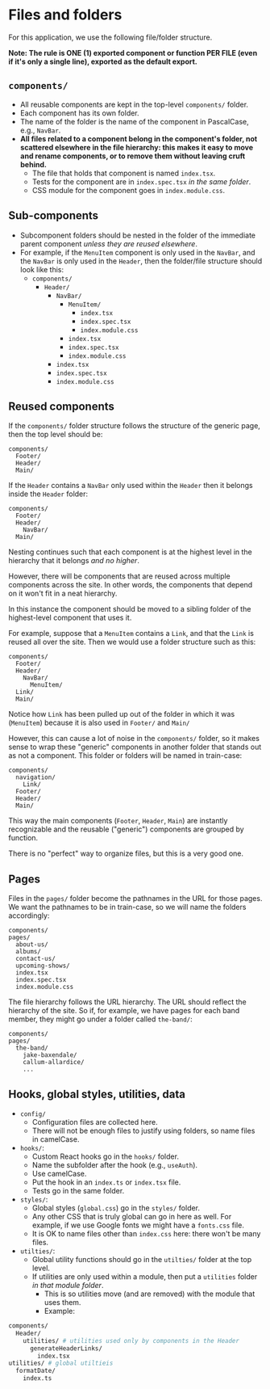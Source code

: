 # Files and folders

For this application, we use the following file/folder structure.

**Note: The rule is ONE (1) exported component or function PER FILE (even if
it's only a single line), exported as the default export.**

## `components/`

- All reusable components are kept in the top-level `components/` folder.
- Each component has its own folder.
- The name of the folder is the name of the component in PascalCase, e.g.,
  `NavBar`.
- **All files related to a component belong in the component's folder, not
  scattered elsewhere in the file hierarchy: this makes it easy to move and
  rename components, or to remove them without leaving cruft behind.**
  - The file that holds that component is named `index.tsx`.
  - Tests for the component are in `index.spec.tsx` _in the same folder_.
  - CSS module for the component goes in `index.module.css`.

## Sub-components

- Subcomponent folders should be nested in the folder of the immediate parent
  component _unless they are reused elsewhere_.
- For example, if the `MenuItem` component is only used in the `NavBar`, and the
  `NavBar` is only used in the `Header`, then the folder/file structure should
  look like this:
  - `components/`
    - `Header/`
      - `NavBar/`
        - `MenuItem/`
          - `index.tsx`
          - `index.spec.tsx`
          - `index.module.css`
        - `index.tsx`
        - `index.spec.tsx`
        - `index.module.css`
      - `index.tsx`
      - `index.spec.tsx`
      - `index.module.css`

## Reused components

If the `components/` folder structure follows the structure of the generic page,
then the top level should be:

```
components/
  Footer/
  Header/
  Main/
```

If the `Header` contains a `NavBar` only used within the `Header` then it
belongs inside the `Header` folder:

```
components/
  Footer/
  Header/
    NavBar/
  Main/
```

Nesting continues such that each component is at the highest level in the
hierarchy that it belongs _and no higher_.

However, there will be components that are reused across multiple components
across the site. In other words, the components that depend on it won't fit in a
neat hierarchy.

In this instance the component should be moved to a sibling folder of the
highest-level component that uses it.

For example, suppose that a `MenuItem` contains a `Link`, and that the `Link` is
reused all over the site. Then we would use a folder structure such as this:

```
components/
  Footer/
  Header/
    NavBar/
      MenuItem/
  Link/
  Main/
```

Notice how `Link` has been pulled up out of the folder in which it was
(`MenuItem`) because it is also used in `Footer/` and `Main/`

However, this can cause a lot of noise in the `components/` folder, so it makes
sense to wrap these "generic" components in another folder that stands out as
not a component. This folder or folders will be named in train-case:

```
components/
  navigation/
    Link/
  Footer/
  Header/
  Main/
```

This way the main components (`Footer`, `Header`, `Main`) are instantly
recognizable and the reusable ("generic") components are grouped by function.

There is no "perfect" way to organize files, but this is a very good one.

## Pages

Files in the `pages/` folder become the pathnames in the URL for those pages. We
want the pathnames to be in train-case, so we will name the folders accordingly:

```
components/
pages/
  about-us/
  albums/
  contact-us/
  upcoming-shows/
  index.tsx
  index.spec.tsx
  index.module.css
```

The file hierarchy follows the URL hierarchy. The URL should reflect the
hierarchy of the site. So if, for example, we have pages for each band member,
they might go under a folder called `the-band/`:

```
components/
pages/
  the-band/
    jake-baxendale/
    callum-allardice/
    ...
```

## Hooks, global styles, utilities, data

- `config/`
  - Configuration files are collected here.
  - There will not be enough files to justify using folders, so name files in
    camelCase.
- `hooks/`:
  - Custom React hooks go in the `hooks/` folder.
  - Name the subfolder after the hook (e.g., `useAuth`).
  - Use camelCase.
  - Put the hook in an `index.ts` or `index.tsx` file.
  - Tests go in the same folder.
- `styles/`:
  - Global styles (`global.css`) go in the `styles/` folder.
  - Any other CSS that is truly global can go in here as well. For example, if
    we use Google fonts we might have a `fonts.css` file.
  - It is OK to name files other than `index.css` here: there won't be many
    files.
- `utilties/`:
  - Global utility functions should go in the `utilties/` folder at the top
    level.
  - If utilities are only used within a module, then put a `utilities` folder
    _in that module folder_.
    - This is so utilities move (and are removed) with the module that uses
      them.
    - Example:

```sh
components/
  Header/
    utilities/ # utilities used only by components in the Header
      generateHeaderLinks/
        index.tsx
utilities/ # global utiltieis
  formatDate/
    index.ts
```
